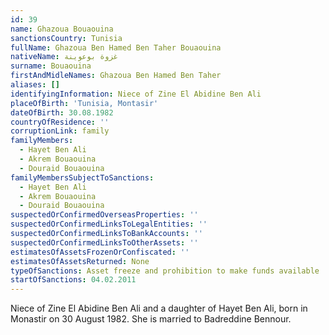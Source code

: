 ```yaml
---
id: 39
name: Ghazoua Bouaouina
sanctionsCountry: Tunisia
fullName: Ghazoua Ben Hamed Ben Taher Bouaouina
nativeName: غزوة بوعوينة
surname: Bouaouina
firstAndMidleNames: Ghazoua Ben Hamed Ben Taher
aliases: []
identifyingInformation: Niece of Zine El Abidine Ben Ali
placeOfBirth: 'Tunisia, Montasir'
dateOfBirth: 30.08.1982
countryOfResidence: ''
corruptionLink: family
familyMembers:
  - Hayet Ben Ali
  - Akrem Bouaouina
  - Douraid Bouaouina
familyMembersSubjectToSanctions:
  - Hayet Ben Ali
  - Akrem Bouaouina
  - Douraid Bouaouina
suspectedOrConfirmedOverseasProperties: ''
suspectedOrConfirmedLinksToLegalEntities: ''
suspectedOrConfirmedLinksToBankAccounts: ''
suspectedOrConfirmedLinksToOtherAssets: ''
estimatesOfAssetsFrozenOrConfiscated: ''
estimatesOfAssetsReturned: None
typeOfSanctions: Asset freeze and prohibition to make funds available
startOfSanctions: 04.02.2011
---
```

Niece of Zine El Abidine Ben Ali and a daughter of Hayet Ben Ali, born in 
Monastir on 30 August 1982. She is married to Badreddine Bennour.
